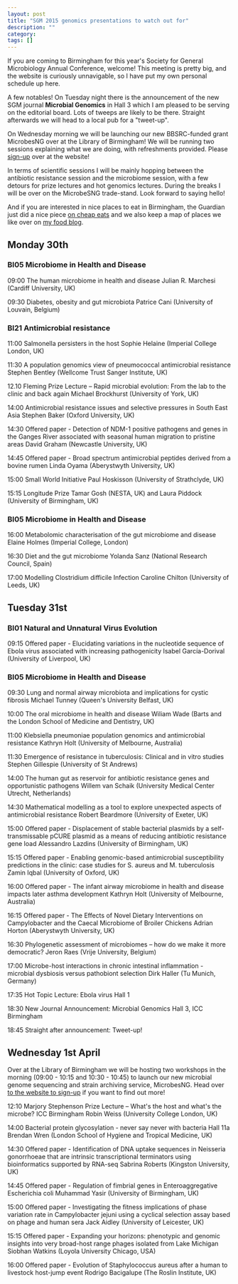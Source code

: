 ```yaml
---
layout: post
title: "SGM 2015 genomics presentations to watch out for"
description: ""
category: 
tags: []
---
```


If you are coming to Birmingham for this year's Society for General Microbiology Annual Conference, welcome! This meeting is pretty big, and the website is curiously unnavigable, so I have put my own personal schedule up here.

A few notables! On Tuesday night there is the announcement of the new SGM journal <b>Microbial Genomics</b> in Hall 3 which I am pleased to be serving on the editorial board. Lots of tweeps are likely to be there. Straight afterwards we will head to a local pub for a "tweet-up".

On Wednesday morning we will be launching our new BBSRC-funded grant MicrobesNG over at the Library of Birmingham! We will be running two sessions explaining what we are doing, with refreshments provided. Please <a href="http://microbesng.uk/sgm2015">sign-up</a> over at the website!

In terms of scientific sessions I will be mainly hopping between the antibiotic resistance session and the microbiome session, with a few detours for prize lectures and hot genomics lectures. During the breaks I will be over on the MicrobeSNG trade-stand. Look forward to saying hello!

And if you are interested in nice places to eat in Birmingham, the Guardian just did a nice piece <a href="http://www.theguardian.com/travel/2015/mar/24/top-10-budget-restaurants-cafes-birmingham">on cheap eats</a> and we also keep a map of places we like over on <a href="http://smokeandumami.com/where-to-eat-in-birmingham/">my food blog</a>.


## Monday 30th

### BI05 Microbiome in Health and Disease

09:00 The human microbiome in health and disease Julian R. Marchesi (Cardiff University, UK)

09:30 Diabetes, obesity and gut microbiota Patrice Cani (University of Louvain, Belgium)

### BI21 Antimicrobial resistance

11:00 Salmonella persisters in the host Sophie Helaine (Imperial College London, UK)

11:30 A population genomics view of pneumococcal antimicrobial resistance Stephen Bentley (Wellcome Trust Sanger Institute, UK)

12.10 Fleming Prize Lecture – Rapid microbial evolution: From the lab to the clinic and back again Michael Brockhurst (University of York, UK)

14:00 Antimicrobial resistance issues and selective pressures in South East Asia Stephen Baker (Oxford University, UK)

14:30 Offered paper - Detection of NDM-1 positive pathogens and genes in the Ganges River associated with seasonal human migration to pristine areas David Graham (Newcastle University, UK)

14:45 Offered paper - Broad spectrum antimicrobial peptides derived from a bovine rumen Linda Oyama (Aberystwyth University, UK)

15:00 Small World Initiative Paul Hoskisson (University of Strathclyde, UK)

15:15 Longitude Prize Tamar Gosh (NESTA, UK) and Laura Piddock (University of Birmingham, UK)

### BI05 Microbiome in Health and Disease

16:00 Metabolomic characterisation of the gut microbiome and disease Elaine Holmes (Imperial College, London)

16:30 Diet and the gut microbiome Yolanda Sanz (National Research Council, Spain)

17:00 Modelling Clostridium difficile Infection Caroline Chilton (University of Leeds, UK)

## Tuesday 31st

### BI01 Natural and Unnatural Virus Evolution

09:15 Offered paper - Elucidating variations in the nucleotide sequence of Ebola virus associated with increasing pathogenicity Isabel García-Dorival (University of Liverpool, UK)

### BI05 Microbiome in Health and Disease

09:30 Lung and normal airway microbiota and implications for cystic fibrosis Michael Tunney (Queen's University Belfast, UK)

10:00 The oral microbiome in health and disease Wiliam Wade (Barts and the London School of Medicine and Dentistry, UK)

11:00 Klebsiella pneumoniae population genomics and antimicrobial resistance Kathryn Holt (University of Melbourne, Australia)

11:30 Emergence of resistance in tuberculosis: Clinical and in vitro studies Stephen Gillespie (University of St Andrews)

14:00 The human gut as reservoir for antibiotic resistance genes and opportunistic pathogens Willem van Schaik (University Medical Center Utrecht, Netherlands)

14:30 Mathematical modelling as a tool to explore unexpected aspects of antimicrobial resistance Robert Beardmore (University of Exeter, UK)

15:00 Offered paper - Displacement of stable bacterial plasmids by a self-transmissable pCURE plasmid as a means of reducing antibiotic resistance gene load 
Alessandro Lazdins (University of Birmingham, UK)

15:15 Offered paper - Enabling genomic-based antimicrobial susceptibility predictions in the clinic: case studies for S. aureus and M. tuberculosis 
Zamin Iqbal (University of Oxford, UK)

16:00 Offered paper - The infant airway microbiome in health and disease impacts later asthma development Kathryn Holt (University of Melbourne, Australia)

16:15 Offered paper - The Effects of Novel Dietary Interventions on Campylobacter and the Caecal Microbiome of Broiler Chickens Adrian Horton (Aberystwyth University, UK)

16:30 Phylogenetic assessment of microbiomes – how do we make it more democratic?  Jeron Raes (Vrije University, Belgium)

17:00 Microbe-host interactions in chronic intestinal inflammation - microbial dysbiosis versus pathobiont selection Dirk Haller (Tu Munich, Germany)

17:35 Hot Topic Lecture: Ebola virus Hall 1

18:30 New Journal Announcement: Microbial Genomics Hall 3, ICC Birmingham

18:45 Straight after announcement: Tweet-up!

## Wednesday 1st April

Over at the Library of Birmingham we will be hosting two workshops in the morning (09:00 - 10:15 and 10:30 - 10:45) to launch our new microbial genome sequencing and strain archiving service, MicrobesNG. Head over <a href="http://microbesng.uk/sgm2015">to the website to sign-up</a> if you want to find out more!

12:10 Marjory Stephenson Prize Lecture – What's the host and what's the microbe?  ICC Birmingham Robin Weiss (University College London, UK)

14:00 Bacterial protein glycosylation - never say never with bacteria Hall 11a Brendan Wren (London School of Hygiene and Tropical Medicine, UK)

14:30 Offered paper - Identification of DNA uptake sequences in Neisseria gonorrhoeae that are intrinsic transcriptional terminators using bioinformatics supported by RNA-seq Sabrina Roberts (Kingston University, UK)

14:45 Offered paper - Regulation of fimbrial genes in Enteroaggregative Escherichia coli Muhammad Yasir (University of Birmingham, UK) 

15:00 Offered paper - Investigating the fitness implications of phase variation rate in Campylobacter jejuni using a cyclical selection assay based on phage and human sera Jack Aidley (University of Leicester, UK)

15:15 Offered paper - Expanding your horizons: phenotypic and genomic insights into very broad-host range phages isolated from Lake Michigan Siobhan Watkins (Loyola University Chicago, USA)

16:00 Offered paper - Evolution of Staphylococcus aureus after a human to livestock host-jump event Rodrigo Bacigalupe (The Roslin Institute, UK)

